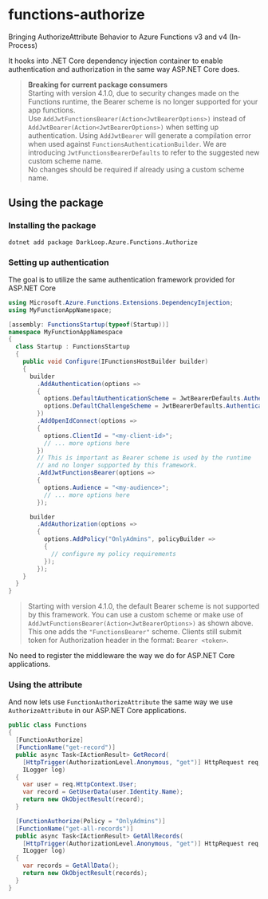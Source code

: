 ﻿# functions-authorize
Bringing AuthorizeAttribute Behavior to Azure Functions v3 and v4 (In-Process)

It hooks into .NET Core dependency injection container to enable authentication and authorization in the same way  ASP.NET Core does.

> **Breaking for current package consumers** <br/>
> Starting with version 4.1.0, due to security changes made on the Functions runtime, the Bearer scheme is no longer supported for your app functions.<br/>
> Use `AddJwtFunctionsBearer(Action<JwtBearerOptions>)` instead of `AddJwtBearer(Action<JwtBearerOptions>)` when setting up authentication.
Using `AddJwtBearer` will generate a compilation error when used against `FunctionsAuthenticationBuilder`. 
We are introducing `JwtFunctionsBearerDefaults` to refer to the suggested new custom scheme name.<br/>
No changes should be required if already using a custom scheme name.

## Using the package
### Installing the package
`dotnet add package DarkLoop.Azure.Functions.Authorize`

### Setting up authentication
The goal is to utilize the same authentication framework provided for ASP.NET Core
```csharp
using Microsoft.Azure.Functions.Extensions.DependencyInjection;
using MyFunctionAppNamespace;

[assembly: FunctionsStartup(typeof(Startup))]
namespace MyFunctionAppNamespace
{
  class Startup : FunctionsStartup
  {
    public void Configure(IFunctionsHostBuilder builder)
    {
      builder
        .AddAuthentication(options =>
        {
          options.DefaultAuthenticationScheme = JwtBearerDefaults.AuthenticationScheme;
          options.DefaultChallengeScheme = JwtBearerDefaults.AuthenticationScheme;
        })
        .AddOpenIdConnect(options =>
        {
          options.ClientId = "<my-client-id>";
          // ... more options here
        })
        // This is important as Bearer scheme is used by the runtime
        // and no longer supported by this framework.
        .AddJwtFunctionsBearer(options =>
        {
          options.Audience = "<my-audience>";
          // ... more options here
        });

      builder
        .AddAuthorization(options =>
        {
          options.AddPolicy("OnlyAdmins", policyBuilder =>
          {
            // configure my policy requirements
          });
        });
    }
  }
}
```

> Starting with version 4.1.0, the default Bearer scheme is not supported by this framework.
> You can use a custom scheme or make use of `AddJwtFunctionsBearer(Action<JwtBearerOptions>)` as shown above. This one
adds the `"FunctionsBearer"` scheme. Clients still submit token for Authorization header in the format: `Bearer <token>`.


No need to register the middleware the way we do for ASP.NET Core applications.

### Using the attribute
And now lets use `FunctionAuthorizeAttribute` the same way we use `AuthorizeAttribute` in our ASP.NET Core applications.
```csharp
public class Functions
{
  [FunctionAuthorize]
  [FunctionName("get-record")]
  public async Task<IActionResult> GetRecord(
    [HttpTrigger(AuthorizationLevel.Anonymous, "get")] HttpRequest req,
    ILogger log)
  {
    var user = req.HttpContext.User;
    var record = GetUserData(user.Identity.Name);
    return new OkObjectResult(record);
  }

  [FunctionAuthorize(Policy = "OnlyAdmins")]
  [FunctionName("get-all-records")]
  public async Task<IActionResult> GetAllRecords(
    [HttpTrigger(AuthorizationLevel.Anonymous, "get")] HttpRequest req,
    ILogger log)
  {
    var records = GetAllData();
    return new OkObjectResult(records);
  }
}
```